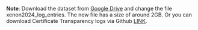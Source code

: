 **Note**: Download the dataset from [Google Drive](https://drive.google.com/file/d/1VzdnIZK5nXA-kihbjMM_KNTrlwgzWJYs/view?usp=sharing) and change the file xenon2024_log_entries. The new file has a size of around 2GB.
Or you can download Certificate Transparency logs via Github [LINK](https://github.com/PIR-PIXR/Certificate-Transparency-Logs).
